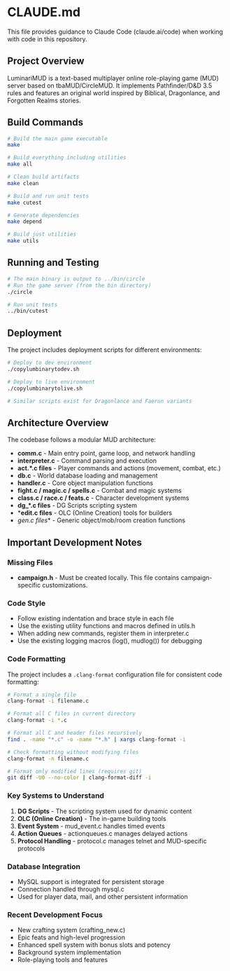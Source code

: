 # CLAUDE.md

This file provides guidance to Claude Code (claude.ai/code) when working with code in this repository.

## Project Overview
LuminariMUD is a text-based multiplayer online role-playing game (MUD) server based on tbaMUD/CircleMUD. It implements Pathfinder/D&D 3.5 rules and features an original world inspired by Biblical, Dragonlance, and Forgotten Realms stories.

## Build Commands
```bash
# Build the main game executable
make

# Build everything including utilities
make all

# Clean build artifacts
make clean

# Build and run unit tests
make cutest

# Generate dependencies
make depend

# Build just utilities
make utils
```

## Running and Testing
```bash
# The main binary is output to ../bin/circle
# Run the game server (from the bin directory)
./circle

# Run unit tests
../bin/cutest
```

## Deployment
The project includes deployment scripts for different environments:
```bash
# Deploy to dev environment
./copylumbinarytodev.sh

# Deploy to live environment
./copylumbinarytolive.sh

# Similar scripts exist for Dragonlance and Faerun variants
```

## Architecture Overview
The codebase follows a modular MUD architecture:

- **comm.c** - Main entry point, game loop, and network handling
- **interpreter.c** - Command parsing and execution
- **act.*.c files** - Player commands and actions (movement, combat, etc.)
- **db.c** - World database loading and management
- **handler.c** - Core object manipulation functions
- **fight.c / magic.c / spells.c** - Combat and magic systems
- **class.c / race.c / feats.c** - Character development systems
- **dg_*.c files** - DG Scripts scripting system
- ***edit.c files** - OLC (Online Creation) tools for builders
- **gen*.c files** - Generic object/mob/room creation functions

## Important Development Notes

### Missing Files
- **campaign.h** - Must be created locally. This file contains campaign-specific customizations.

### Code Style
- Follow existing indentation and brace style in each file
- Use the existing utility functions and macros defined in utils.h
- When adding new commands, register them in interpreter.c
- Use the existing logging macros (log(), mudlog()) for debugging

### Code Formatting
The project includes a `.clang-format` configuration file for consistent code formatting:
```bash
# Format a single file
clang-format -i filename.c

# Format all C files in current directory
clang-format -i *.c

# Format all C and header files recursively
find . -name "*.c" -o -name "*.h" | xargs clang-format -i

# Check formatting without modifying files
clang-format -n filename.c

# Format only modified lines (requires git)
git diff -U0 --no-color | clang-format-diff -i
```

### Key Systems to Understand
1. **DG Scripts** - The scripting system used for dynamic content
2. **OLC (Online Creation)** - The in-game building tools
3. **Event System** - mud_event.c handles timed events
4. **Action Queues** - actionqueues.c manages delayed actions
5. **Protocol Handling** - protocol.c manages telnet and MUD-specific protocols

### Database Integration
- MySQL support is integrated for persistent storage
- Connection handled through mysql.c
- Used for player data, mail, and other persistent information

### Recent Development Focus
- New crafting system (crafting_new.c)
- Epic feats and high-level progression
- Enhanced spell system with bonus slots and potency
- Background system implementation
- Role-playing tools and features